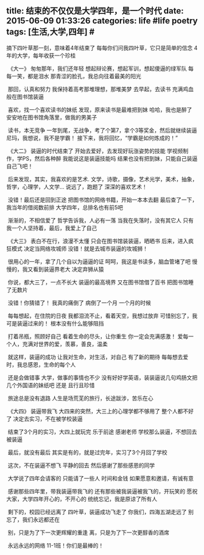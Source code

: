 title: 结束的不仅仅是大学四年，是一个时代
date: 2015-06-09 01:33:26
categories: life #life poetry
tags: [生活,大学,四年]  # <!--more-->
---


摘下四叶草那一刻，意味着4年结束了
每每你们问我四叶草，它只是简单的信念
4年的大学，每年收获一个珍桂

![]()
《大一》
匆匆那年，我们还年轻
想起辩论赛，想起军训，想起傻逼的绿军队
每每一笑，都是泪水
那青涩的脸孔，我总向往着最美的阳光

![]()
那回，认真和努力
我保持着高考那堆理想，那堆美梦
去早起，去读书
充满鸡血般在图书馆装逼

<!--more-->
![]()
喜欢，找一个喜欢读书的妹纸
发现，原来读书是最难把到妹
哈哈，我也是醉了
安安地在图书馆角落里，做我的男美子

![]()
读书，本无竞争
一年到尾，无战争，考了个第7，拿个3等奖金，然后就继续装逼
尼玛，我想说，我不是学霸！
接下来，我将回忆，“学霸是如何炼成的！”

![]()
《大二》
装逼的时代结束了
开始去爱好，去发现好玩涨姿势的技能
学视频制作，学PS，然后各种醉
我能说这是装逼技能吗
结果也没有把到妹，只能自己装逼自己飞吧！

![]()
后来发现，其实，我喜欢的是艺术.
文学，诗歌，摄像，艺术光学，美术，抽象，哲学，心理学，人文学…
说远了，跑题了
深深的喜欢艺术！

![]()
没错！最后还是回到正途
把图书馆的网络书籍，开始一本本去翻
最后查了一下，我当年的借阅数前排
大学四年，总排名也有前5吧

![]()
渐渐的，不相信爱了
哲学告诉我，人必有一落
当我在失落时，没有其它人
只有我一个人坚持着，最后，我爱上了自己

![]()
《大三》
表白不在行，浪漫不太懂
只会在图书馆装装逼，晒晒书
后来，进入疯狂模式
决定当网络攻城师
没错！就是去城市装逼的攻城狮！

![]()
很用心的一年，拿了几个自以为逼逼的证
呵呵，我这是书读多，脑血管堵了吧
慢慢的，我又看到装逼界老大
决定弃狮从猿

![]()
你说，都大三了，一点不长大
装逼的最高境界
又在图书馆借了百书
把图书馆睡了无数片

![]()
没错！你猜错了！
我真的痛倒了
病倒了一个月
一个月的时候

![]()
每每想起，在住院的日夜
我都泪流不止，看着天空，我想过放弃
可惜别忘了，我可是装逼过来的！
根本没有什么能够阻挡

![]()
打着吊瓶，照顾好自己
看着生命的尽头，让你重生
你一定会充满感激！
爱每一个人，充满对世界的爱，羡慕，善良，温柔

![]()
就这样，装逼的成功
让我对生命，对生活，对自己
有了新的期待
每每想去爱时，我总感恩，生命的每个人

![]()
还是会做错事
大学，做事的事情也不少
没有好好学英语，装装逼说几句鸡肠文把几个外国语的妹纸吧
还是
且行且珍惜

![]()
旅途总是没有退路
人生是场荒芜的旅行，长途跋涉，苦乐在心


![]()
《大四》
装逼带我飞
大四来的突然，大三上的心理学都不够用了
整个人都不好了
决定去实习，不在被学校装逼

![]()
结束了3个月的实习，大四上就玩完
乐于前途
感谢老师
学校那么装逼，不想回去被装逼

![]()
最后，就没有最后
其实是有的，就是过完年，实习了3个月回了学校

![]()
这次，不在装逼不想飞
平静的回去
然后感谢了那些感恩的同学

![]()
大学说了四年会请客的
只能请了一些人
时间和金钱
如果愿意和邀请，有诚有意

![]()
感谢那些四年里，带我装逼带我飞的
还有那些被我装逼被我飞的，开玩笑的
愿祝大家，大学四年开心的，不开心的
统统忘记，我是原谅了所有人

![]()
剩下的，校园已经远离了
四叶草，装逼成功飞走了
你我们，四海五湖走远了
别忘了，我们永远都还在

![]()
别，只是为了下一次更辉耀的重逢
离，只是为了下一次更醇香的酒席

![]()
永远永远的网络
11-1班！你们是最棒的！